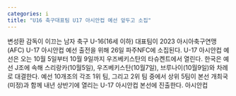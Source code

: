 ```yaml
---
categories: i
title: "U16 축구대표팀 U17 아시안컵 예선 앞두고 소집"
---
```

변성환 감독이 이끄는 남자 축구 U-16(16세 이하) 대표팀이 2023 아시아축구연맹(AFC) U-17 아시안컵 예선 출전을 위해 26일 파주NFC에 소집된다. U-17 아시안컵 예선은 오는 10월 5일부터 10월 9일까지 우즈베키스탄의 타슈켄트에서 열린다. 한국은 예선 J조에 속해 스리랑카(10월5일), 우즈베키스탄(10월7일), 브루나이(10월9일)와 차례로 대결한다. 예선 10개조의 각조 1위 팀, 그리고 2위 팀 중에서 상위 5팀이 본선 개최국(미정)과 함께 내년 상반기에 열리는 U-17 아시안컵 본선에 진출한다. 아시안컵
